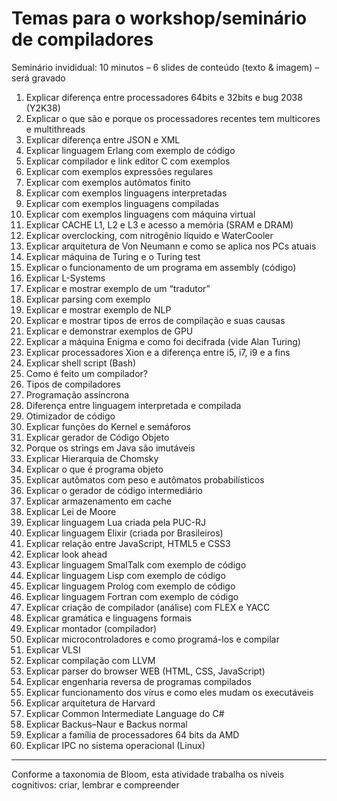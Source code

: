 # Temas para o workshop/seminário de compiladores

Seminário invididual: 10 minutos – 6 slides de conteúdo (texto & imagem) – será gravado

1. Explicar diferença entre processadores 64bits e 32bits e bug 2038 (Y2K38)
2. Explicar o que são e porque os processadores recentes tem multicores e multithreads
3. Explicar diferença entre JSON e XML
4. Explicar linguagem Erlang com exemplo de código
5. Explicar compilador e link editor C com exemplos
6. Explicar com exemplos expressões regulares
7. Explicar com exemplos autômatos finito
8. Explicar com exemplos linguagens interpretadas
9. Explicar com exemplos linguagens compiladas
10. Explicar com exemplos linguagens com máquina virtual
11. Explicar CACHE L1, L2 e L3 e acesso a memória (SRAM e DRAM)
12. Explicar overclocking, com nitrogênio líquido e WaterCooler
13. Explicar arquitetura de Von Neumann e como se aplica nos PCs atuais
14. Explicar máquina de Turing e o Turing test
15. Explicar o funcionamento de um programa em assembly (código)
16. Explicar L-Systems
17. Explicar e mostrar exemplo de um “tradutor”
18. Explicar parsing com exemplo
19. Explicar e mostrar exemplo de NLP
20. Explicar e mostrar tipos de erros de compilação e suas causas
21. Explicar e demonstrar exemplos de GPU
22. Explicar a máquina Enigma e como foi decifrada (vide Alan Turing)
23. Explicar processadores Xion e a diferença entre i5, i7, i9 e a fins
24. Explicar shell script (Bash)
25. Como é feito um compilador?
26. Tipos de compiladores
27. Programação assíncrona
28. Diferença entre linguagem interpretada e compilada
29. Otimizador de código
30. Explicar funções do Kernel e semáforos
31. Explicar gerador de Código Objeto
32. Porque os strings em Java são imutáveis
33. Explicar Hierarquia de Chomsky
34. Explicar o que é programa objeto
35. Explicar autômatos com peso e autômatos probabilísticos
36. Explicar o gerador de código intermediário
37. Explicar armazenamento em cache
38. Explicar Lei de Moore
39. Explicar linguagem Lua criada pela PUC-RJ
40. Explicar linguagem Elixir (criada por Brasileiros)
41. Explicar relação entre JavaScript, HTML5 e CSS3
42. Explicar look ahead
43. Explicar linguagem SmalTalk com exemplo de código
44. Explicar linguagem Lisp com exemplo de código
45. Explicar linguagem Prolog com exemplo de código
46. Explicar linguagem Fortran com exemplo de código
47. Explicar criação de compilador (análise) com FLEX e YACC
48. Explicar gramática e linguagens formais
49. Explicar montador (compilador)
50. Explicar microcontroladores e como programá-los e compilar
51. Explicar VLSI
52. Explicar compilação com LLVM
53. Explicar parser do browser WEB (HTML, CSS, JavaScript)
54. Explicar engenharia reversa de programas compilados
55. Explicar funcionamento dos vírus e como eles mudam os executáveis
56. Explicar arquitetura de Harvard
57. Explicar Common Intermediate Language do C#
58. Explicar Backus–Naur e Backus normal
59. Explicar a família de processadores 64 bits da AMD
60. Explicar IPC no sistema operacional (Linux)


-----------------
Conforme a taxonomia de Bloom, esta atividade trabalha os níveis cognitivos: criar, lembrar e compreender
